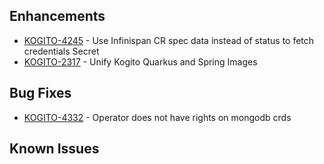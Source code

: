 ## Enhancements  
- [KOGITO-4245](https://issues.redhat.com/browse/KOGITO-4245) - Use Infinispan CR spec data instead of status to fetch credentials Secret 
- [KOGITO-2317](https://issues.redhat.com/browse/KOGITO-2317) - Unify Kogito Quarkus and Spring Images
## Bug Fixes
- [KOGITO-4332](https://issues.redhat.com/browse/KOGITO-4332) - Operator does not have rights on mongodb crds

## Known Issues

